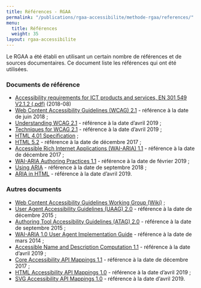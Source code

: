 ```yaml
---
title: Références - RGAA
permalink: "/publications/rgaa-accessibilite/methode-rgaa/references/"
menu:
  title: Références
  weight: 35
layout: rgaa-accessibilite
---
```


Le RGAA a été établi en utilisant un certain nombre de références et de sources documentaires. Ce document liste les références qui ont été utilisées.

### Documents de référence

* [<span lang='en'>Accessibility requirements for ICT products and services, EN 301 549 V2.1.2 (.pdf)</span>](https://www.etsi.org/deliver/etsi_en/301500_301599/301549/02.01.02_60/en_301549v020102p.pdf) (2018-08)
* [<span lang='en'>Web Content Accessibility Guidelines (WCAG) 2.1</span>](https://www.w3.org/TR/WCAG21/) - référence à la date de juin 2018 ;
* [<span lang='en'>Understanding WCAG 2.1</span>](https://www.w3.org/WAI/WCAG21/Understanding/) - référence à la date d’avril 2019 ;
* [<span lang='en'>Techniques for WCAG 2.1</span>](https://www.w3.org/WAI/WCAG21/Techniques/) - référence à la date d’avril 2019 ;
* [<span lang='en'>HTML 4.01 Specification</span>](http://www.w3.org/TR/html401/) ;
* [<span lang='en'>HTML 5.2</span>](http://www.w3.org/TR/html5/) - référence à la date de décembre 2017 ;
* [<span lang='en'>Accessible Rich Internet Applications (WAI-ARIA) 1.1</span>](https://www.w3.org/TR/wai-aria-1.1/) - référence à la date de décembre 2017 ;
* [<span lang='en'>WAI-ARIA Authoring Practices 1.1</span>](https://www.w3.org/TR/wai-aria-practices-1.1/) - référence à la date de février 2019 ;
* [<span lang='en'>Using ARIA</span>](https://www.w3.org/TR/using-aria/) - référence à la date de septembre 2018 ;
* [<span lang='en'>ARIA in HTML</span>](https://www.w3.org/TR/html-aria/) - référence à la date d’avril 2019.

### Autres documents

* [<span lang='en'>Web Content Accessibility Guidelines Working Group (Wiki)</span>](https://www.w3.org/WAI/GL/wiki/Main_Page) ;
* [<span lang='en'>User Agent Accessibility Guidelines (UAAG) 2.0</span>](http://www.w3.org/TR/UAAG20/) - référence à la date de décembre 2015 ;
* [<span lang='en'>Authoring Tool Accessibility Guidelines (ATAG) 2.0</span>](http://www.w3.org/WAI/AU/ATAG20/) - référence à la date de septembre 2015 ;
* [<span lang='en'>WAI-ARIA 1.0 User Agent Implementation Guide</span>](http://www.w3.org/TR/wai-aria-implementation/) - référence à la date de mars 2014 ;
* [<span lang='en'>Accessible Name and Description Computation 1.1</span>](https://www.w3.org/TR/accname-1.1/) - référence à la date d’avril 2019 ;
* [<span lang='en'>Core Accessibility API Mappings 1.1</span>](https://www.w3.org/TR/core-aam-1.1/) - référence à la date de décembre 2017 ;
* [<span lang='en'>HTML Accessibility API Mappings 1.0</span>](https://w3c.github.io/html-aam/) - référence à la date d’avril 2019 ;
* [<span lang='en'>SVG Accessibility API Mappings 1.0</span>](https://w3c.github.io/svg-aam/) - référence à la date d’avril 2019.
